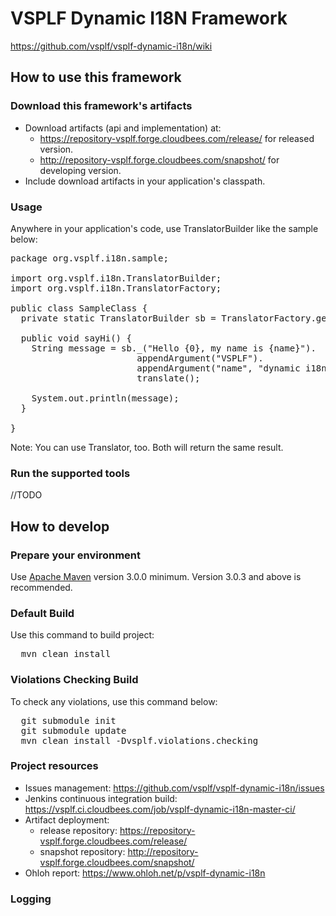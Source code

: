 # VSPLF Dynamic I18N Framework

https://github.com/vsplf/vsplf-dynamic-i18n/wiki

## How to use this framework

### Download this framework's artifacts

* Download artifacts (api and implementation) at:
  * https://repository-vsplf.forge.cloudbees.com/release/ for released version.
  * http://repository-vsplf.forge.cloudbees.com/snapshot/ for developing version.
* Include download artifacts in your application's classpath.

### Usage
Anywhere in your application's code, use TranslatorBuilder like the sample below:
<pre>
package org.vsplf.i18n.sample;

import org.vsplf.i18n.TranslatorBuilder;
import org.vsplf.i18n.TranslatorFactory;

public class SampleClass {
  private static TranslatorBuilder sb = TranslatorFactory.getTranslatorBuilder();

  public void sayHi() {
    String message = sb._("Hello {0}, my name is {name}").
                        appendArgument("VSPLF").
                        appendArgument("name", "dynamic i18n").
                        translate();

    System.out.println(message);
  }

}
</pre>

Note: You can use Translator, too. Both will return the same result.

### Run the supported tools
//TODO

## How to develop


### Prepare your environment

Use [Apache Maven][maven] version 3.0.0 minimum. Version 3.0.3 and above is recommended.

[maven]: http://maven.apache.org "Apache Maven"

### Default Build

Use this command to build project:

<pre>
  mvn clean install
</pre>

### Violations Checking Build

To check any violations, use this command below:

<pre>
  git submodule init
  git submodule update
  mvn clean install -Dvsplf.violations.checking
</pre>

### Project resources

* Issues management: https://github.com/vsplf/vsplf-dynamic-i18n/issues
* Jenkins continuous integration build: https://vsplf.ci.cloudbees.com/job/vsplf-dynamic-i18n-master-ci/
* Artifact deployment:
  * release repository:  https://repository-vsplf.forge.cloudbees.com/release/
  * snapshot repository: http://repository-vsplf.forge.cloudbees.com/snapshot/
* Ohloh report: https://www.ohloh.net/p/vsplf-dynamic-i18n

### Logging
